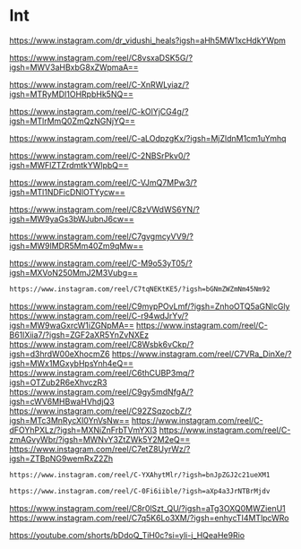 # Int
https://www.instagram.com/dr_vidushi_heals?igsh=aHh5MW1xcHdkYWpm 

https://www.instagram.com/reel/C8vsxaDSK5G/?igsh=MWV3aHBxbG8xZWpmaA==

https://www.instagram.com/reel/C-XnRWLyiaz/?igsh=MTRyMDI1OHRpbHk5NQ==

https://www.instagram.com/reel/C-kOlYjCG4g/?igsh=MTlrMmQ0ZmQzNGNjYQ==

https://www.instagram.com/reel/C-aLOdpzgKx/?igsh=MjZldnM1cm1uYmhq

https://www.instagram.com/reel/C-2NBSrPkv0/?igsh=MWFlZTZrdmtkYWlpbQ==

https://www.instagram.com/reel/C-VJmQ7MPw3/?igsh=MTl1NDFicDNlOTYycw==

https://www.instagram.com/reel/C8zVWdWS6YN/?igsh=MW9yaGs3bWJubnJ6cw==

https://www.instagram.com/reel/C7gvgmcyVV9/?igsh=MW9lMDR5Mm40Zm9qMw==

https://www.instagram.com/reel/C-M9o53yT05/?igsh=MXVoN250MmJ2M3Vubg==

```sh
https://www.instagram.com/reel/C7tqNEKtKE5/?igsh=bGNmZWZmNm45Nm92

```
https://www.instagram.com/reel/C9mypPOvLmf/?igsh=ZnhoOTQ5aGNlcGly
https://www.instagram.com/reel/C-r94wdJrYv/?igsh=MW9waGxrcW1iZGNpMA==
https://www.instagram.com/reel/C-B61lXiia7/?igsh=ZGF2aXR5YnZvNXEz
https://www.instagram.com/reel/C8Wsbk6vCkp/?igsh=d3hrdW00eXhocmZ6
https://www.instagram.com/reel/C7VRa_DinXe/?igsh=MWx1MGxybHpsYnh4eQ==
https://www.instagram.com/reel/C6thCUBP3mq/?igsh=OTZub2R6eXhvczR3
https://www.instagram.com/reel/C9gy5mdNfgA/?igsh=cWV6MHBwaHVhdjQ3
https://www.instagram.com/reel/C92ZSqzocbZ/?igsh=MTc3MnRycXI0YnVsNw==
https://www.instagram.com/reel/C-dFOYhPXLz/?igsh=MXNiZnFrbTVmYXI3
https://www.instagram.com/reel/C-zmAGvyWbr/?igsh=MWNvY3ZtZWk5Y2M2eQ==
https://www.instagram.com/reel/C7etZ8UyrWz/?igsh=ZTBpNG9wemRxZ2Zh
```sh
https://www.instagram.com/reel/C-YXAhytMlr/?igsh=bnJpZGJ2c21ueXM1
```
```sh
https://www.instagram.com/reel/C-0Fi6iible/?igsh=aXp4a3JrNTBrMjdv
```
https://www.instagram.com/reel/C8r0lSzt_QU/?igsh=aTg3OXQ0MWZienU1
https://www.instagram.com/reel/C7q5K6Lo3XM/?igsh=enhycTI4MTlpcWRo

https://youtube.com/shorts/bDdoQ_TiH0c?si=yli-j_HQeaHe9Rio
